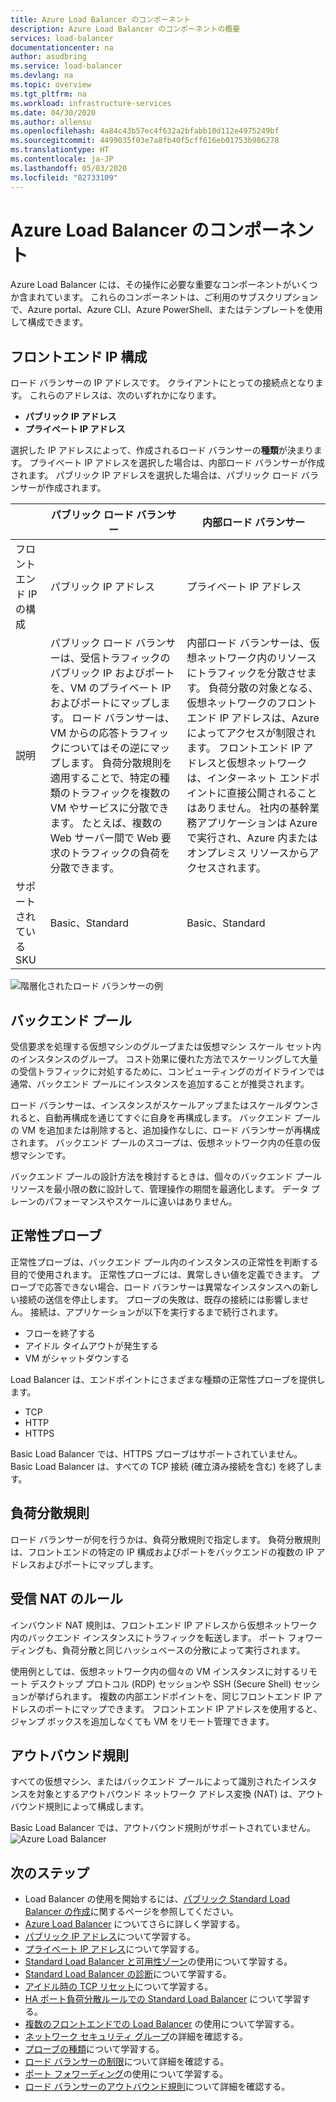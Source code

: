 ```yaml
---
title: Azure Load Balancer のコンポーネント
description: Azure Load Balancer のコンポーネントの概要
services: load-balancer
documentationcenter: na
author: asudbring
ms.service: load-balancer
ms.devlang: na
ms.topic: overview
ms.tgt_pltfrm: na
ms.workload: infrastructure-services
ms.date: 04/30/2020
ms.author: allensu
ms.openlocfilehash: 4a84c43b57ec4f632a2bfabb10d112e4975249bf
ms.sourcegitcommit: 4499035f03e7a8fb40f5cff616eb01753b986278
ms.translationtype: HT
ms.contentlocale: ja-JP
ms.lasthandoff: 05/03/2020
ms.locfileid: "82733109"
---
```

# <a name="azure-load-balancer-components"></a>Azure Load Balancer のコンポーネント

Azure Load Balancer には、その操作に必要な重要なコンポーネントがいくつか含まれています。 これらのコンポーネントは、ご利用のサブスクリプションで、Azure portal、Azure CLI、Azure PowerShell、またはテンプレートを使用して構成できます。

## <a name="frontend-ip-configurations"></a>フロントエンド IP 構成

ロード バランサーの IP アドレスです。 クライアントにとっての接続点となります。 これらのアドレスは、次のいずれかになります。

- **パブリック IP アドレス**
- **プライベート IP アドレス**

選択した IP アドレスによって、作成されるロード バランサーの**種類**が決まります。 プライベート IP アドレスを選択した場合は、内部ロード バランサーが作成されます。 パブリック IP アドレスを選択した場合は、パブリック ロード バランサーが作成されます。

|  | パブリック ロード バランサー  | 内部ロード バランサー |
| ---------- | ---------- | ---------- |
| フロントエンド IP の構成| パブリック IP アドレス | プライベート IP アドレス|
| 説明 | パブリック ロード バランサーは、受信トラフィックのパブリック IP およびポートを、VM のプライベート IP およびポートにマップします。 ロード バランサーは、VM からの応答トラフィックについてはその逆にマップします。 負荷分散規則を適用することで、特定の種類のトラフィックを複数の VM やサービスに分散できます。 たとえば、複数の Web サーバー間で Web 要求のトラフィックの負荷を分散できます。| 内部ロード バランサーは、仮想ネットワーク内のリソースにトラフィックを分散させます。 負荷分散の対象となる、仮想ネットワークのフロントエンド IP アドレスは、Azure によってアクセスが制限されます。 フロントエンド IP アドレスと仮想ネットワークは、インターネット エンドポイントに直接公開されることはありません。 社内の基幹業務アプリケーションは Azure で実行され、Azure 内またはオンプレミス リソースからアクセスされます。 |
| サポートされている SKU | Basic、Standard | Basic、Standard |

![階層化されたロード バランサーの例](./media/load-balancer-overview/load-balancer.png)

## <a name="backend-pool"></a>バックエンド プール

受信要求を処理する仮想マシンのグループまたは仮想マシン スケール セット内のインスタンスのグループ。 コスト効果に優れた方法でスケーリングして大量の受信トラフィックに対処するために、コンピューティングのガイドラインでは通常、バックエンド プールにインスタンスを追加することが推奨されます。 

ロード バランサーは、インスタンスがスケールアップまたはスケールダウンされると、自動再構成を通じてすぐに自身を再構成します。 バックエンド プールの VM を追加または削除すると、追加操作なしに、ロード バランサーが再構成されます。 バックエンド プールのスコープは、仮想ネットワーク内の任意の仮想マシンです。 

バックエンド プールの設計方法を検討するときは、個々のバックエンド プール リソースを最小限の数に設計して、管理操作の期間を最適化します。 データ プレーンのパフォーマンスやスケールに違いはありません。

## <a name="health-probes"></a>正常性プローブ

正常性プローブは、バックエンド プール内のインスタンスの正常性を判断する目的で使用されます。 正常性プローブには、異常しきい値を定義できます。 プローブで応答できない場合、ロード バランサーは異常なインスタンスへの新しい接続の送信を停止します。 プローブの失敗は、既存の接続には影響しません。 接続は、アプリケーションが以下を実行するまで続行されます。

- フローを終了する
- アイドル タイムアウトが発生する
- VM がシャットダウンする

Load Balancer は、エンドポイントにさまざまな種類の正常性プローブを提供します。

- TCP
- HTTP
- HTTPS

Basic Load Balancer では、HTTPS プローブはサポートされていません。 Basic Load Balancer は、すべての TCP 接続 (確立済み接続を含む) を終了します。

## <a name="load-balancing-rules"></a>負荷分散規則

ロード バランサーが何を行うかは、負荷分散規則で指定します。 負荷分散規則は、フロントエンドの特定の IP 構成およびポートをバックエンドの複数の IP アドレスおよびポートにマップします。

## <a name="inbound-nat-rules"></a>受信 NAT のルール

インバウンド NAT 規則は、フロントエンド IP アドレスから仮想ネットワーク内のバックエンド インスタンスにトラフィックを転送します。 ポート フォワーディングも、負荷分散と同じハッシュベースの分散によって実行されます。 

使用例としては、仮想ネットワーク内の個々の VM インスタンスに対するリモート デスクトップ プロトコル (RDP) セッションや SSH (Secure Shell) セッションが挙げられます。 複数の内部エンドポイントを、同じフロントエンド IP アドレスのポートにマップできます。 フロントエンド IP アドレスを使用すると、ジャンプ ボックスを追加しなくても VM をリモート管理できます。

## <a name="outbound-rules"></a>アウトバウンド規則

すべての仮想マシン、またはバックエンド プールによって識別されたインスタンスを対象とするアウトバウンド ネットワーク アドレス変換 (NAT) は、アウトバウンド規則によって構成します。

Basic Load Balancer では、アウトバウンド規則がサポートされていません。
![Azure Load Balancer](./media/load-balancer-overview/load-balancer-overview.png)

## <a name="next-steps"></a>次のステップ

- Load Balancer の使用を開始するには、[パブリック Standard Load Balancer の作成](quickstart-load-balancer-standard-public-portal.md)に関するページを参照してください。
- [Azure Load Balancer](load-balancer-overview.md) についてさらに詳しく学習する。
- [パブリック IP アドレス](https://docs.microsoft.com/azure/virtual-network/virtual-network-public-ip-address)について学習する。
- [プライベート IP アドレス](https://docs.microsoft.com/azure/virtual-network/virtual-network-ip-addresses-overview-arm#private-ip-addresses)について学習する。
- [Standard Load Balancer と可用性ゾーン](load-balancer-standard-availability-zones.md)の使用について学習する。
- [Standard Load Balancer の診断](load-balancer-standard-diagnostics.md)について学習する。
- [アイドル時の TCP リセット](load-balancer-tcp-reset.md)について学習する。
- [HA ポート負荷分散ルールでの Standard Load Balancer](load-balancer-ha-ports-overview.md) について学習する。
- [複数のフロントエンドでの Load Balancer](load-balancer-multivip-overview.md) の使用について学習する。
- [ネットワーク セキュリティ グループ](../virtual-network/security-overview.md)の詳細を確認する。
- [プローブの種類](load-balancer-custom-probe-overview.md#types)について学習する。
- [ロード バランサーの制限](https://docs.microsoft.com/azure/azure-resource-manager/management/azure-subscription-service-limits#load-balancer)について詳細を確認する。
- [ポート フォワーディング](https://docs.microsoft.com/azure/load-balancer/tutorial-load-balancer-port-forwarding-portal)の使用について学習する。
- [ロード バランサーのアウトバウンド規則](https://docs.microsoft.com/azure/load-balancer/load-balancer-outbound-rules-overview)について詳細を確認する。

